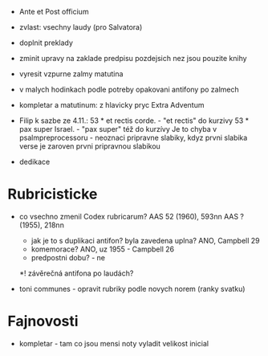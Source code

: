 * Ante et Post officium


* zvlast: vsechny laudy (pro Salvatora)

* doplnit preklady



* zminit upravy na zaklade predpisu pozdejsich nez jsou pouzite knihy

* vyresit vzpurne zalmy matutina

* v malych hodinkach podle potreby opakovani antifony po zalmech

* kompletar a matutinum: z hlavicky pryc Extra Adventum

* Filip k sazbe ze 4.11.: 
  53 * et rectis corde. - "et rectis" do kurzivy
  53 * pax super Israel. - "pax super" též do kurzívy
  Je to chyba v psalmpreprocessoru - neoznaci pripravne slabiky, kdyz prvni slabika verse je zaroven prvni pripravnou slabikou

* dedikace

# Rubricisticke

* co vsechno zmenil Codex rubricarum?
  AAS 52 (1960), 593nn
  AAS ? (1955), 218nn
  * jak je to s duplikaci antifon? byla zavedena uplna? ANO, Campbell 29
  * komemorace? ANO, uz 1955 - Campbell 26
  * predpostni dobu? - ne
  
  *! závěrečná antifona po laudách?
  
* toni communes - opravit rubriky podle novych norem (ranky svatku)

# Fajnovosti

* kompletar - tam co jsou mensi noty vyladit velikost inicial
